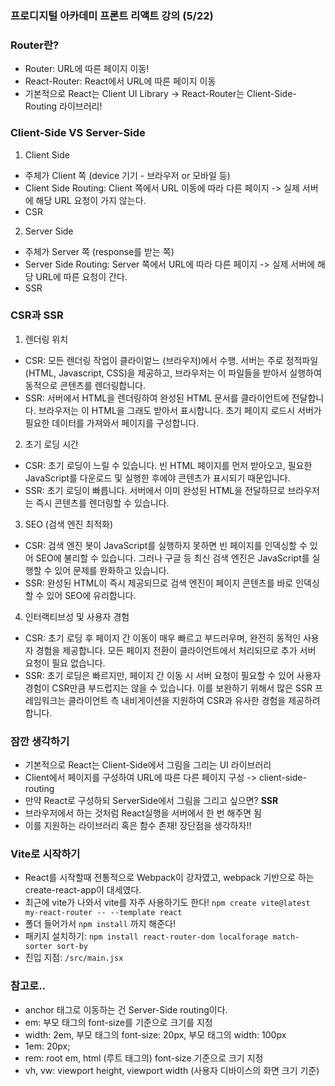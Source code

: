 ### 프로디지털 아카데미 프론트 리액트 강의 (5/22)

### Router란?

- Router: URL에 따른 페이지 이동!
- React-Router: React에서 URL에 따른 페이지 이동
- 기본적으로 React는 Client UI Library
  -> React-Router는 Client-Side-Routing 라이브러리!

### Client-Side VS Server-Side

1. Client Side

- 주체가 Client 쪽 (device 기기 - 브라우저 or 모바일 등)
- Client Side Routing: Client 쪽에서 URL 이동에 따라 다른 페이지 -> 실제 서버에 해당 URL 요청이 가지 않는다.
- CSR

2. Server Side

- 주체가 Server 쪽 (response를 받는 쪽)
- Server Side Routing: Server 쪽에서 URL에 따라 다른 페이지 -> 실제 서버에 해당 URL에 따른 요청이 간다.
- SSR

### CSR과 SSR

1. 렌더링 위치

- CSR: 모든 렌더링 작업이 클라이엍느 (브라우저)에서 수행. 서버는 주로 정적파일 (HTML, Javascript, CSS)을 제공하고, 브라우저는 이 파일들을 받아서 실행하여 동적으로 콘텐츠를 렌더링합니다.
- SSR: 서버에서 HTML을 렌더링하여 완성된 HTML 문서를 클라이언트에 전달합니다. 브라우저는 이 HTML을 그래도 받아서 표시합니다. 초기 페이지 로드시 서버가 필요한 데이터를 가져와서 페이지를 구성합니다.

2. 초기 로딩 시간

- CSR: 초기 로딩이 느릴 수 있습니다. 빈 HTML 페이지를 먼저 받아오고, 필요한 JavaScript를 다운로드 및 실행한 후에야 콘텐츠가 표시되기 때문입니다.
- SSR: 초기 로딩이 빠릅니다. 서버에서 이미 완성된 HTML을 전달하므로 브라우저는 즉시 콘텐츠를 렌더링할 수 있습니다.

3. SEO (검색 엔진 최적화)

- CSR: 검색 엔진 봇이 JavaScript를 실행하지 못하면 빈 페이지를 인덱싱할 수 있어 SEO에 불리할 수 있습니다. 그러나 구글 등 최신 검색 엔진은 JavaScript를 실행할 수 있어 문제를 완화하고 있습니다.
- SSR: 완성된 HTML이 즉시 제공되므로 검색 엔진이 페이지 콘텐츠를 바로 인덱싱할 수 있어 SEO에 유리합니다.

4. 인터랙티브성 및 사용자 경험

- CSR: 초기 로딩 후 페이지 간 이동이 매우 빠르고 부드러우며, 완전히 동적인 사용자 경험을 제공합니다. 모든 페이지 전환이 클라이언트에서 처리되므로 추가 서버 요청이 필요 없습니다.
- SSR: 초기 로딩은 빠르지만, 페이지 간 이동 시 서버 요청이 필요할 수 있어 사용자 경험이 CSR만큼 부드럽지는 않을 수 있습니다. 이를 보완하기 위해서 많은 SSR 프레임워크는 클라이언트 측 내비게이션을 지원하여 CSR과 유사한 경험을 제공하려 합니다.

### 잠깐 생각하기

- 기본적으로 React는 Client-Side에서 그림을 그리는 UI 라이브러리
- Client에서 페이지를 구성하여 URL에 따른 다른 페이지 구성 -> client-side-routing
- 만약 React로 구성하되 ServerSide에서 그림을 그리고 싶으면? **SSR**
- 브라우저에서 하는 것처럼 React실행을 서버에서 한 번 해주면 됨
- 이를 지원하는 라이브러리 혹은 함수 존재! 장단점을 생각하자!!

### Vite로 시작하기

- React를 시작할때 전통적으로 Webpack이 강자였고, webpack 기반으로 하는 create-react-app이 대세였다.
- 최근에 vite가 나와서 vite를 자주 사용하기도 한다!
  `npm create vite@latest my-react-router -- --template react`
- 폴더 들어가서 `npm install` 까지 해준다!
- 패키지 설치하기: `npm install react-router-dom localforage match-sorter sort-by`
- 진입 지점: `/src/main.jsx`


### 참고로..
- anchor 태그로 이동하는 건 Server-Side routing이다.
- em: 부모 태그의 font-size를 기준으로 크기를 지정
- width: 2em, 부모 태그의 font-size: 20px, 부모 태그의 width: 100px
- 1em: 20px;
- rem: root em, html (루트 태그의) font-size 기준으로 크기 지정
- vh, vw: viewport height, viewport width (사용자 디바이스의 화면 크기 기준)